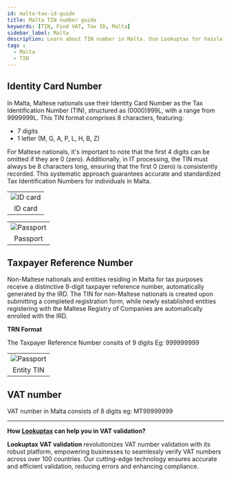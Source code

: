 ```yaml
---
id: malta-tax-id-guide
title: Malta TIN number guide
keywords: [TIN, Find VAT, Tax ID, Malta]
sidebar_label: Malta
description: Learn about TIN number in Malta. Use Lookuptax for hassle-free tax id validation in Malta and other 100+ countries
tags : 
  - Malta
  - TIN
---
```


## Identity Card Number

In Malta, Maltese nationals use their Identity Card Number as the Tax Identification Number (TIN), structured as (0000)999L, with a range from 9999999L. This TIN format comprises 8 characters, featuring:
- 7 digits
- 1 letter (M, G, A, P, L, H, B, Z)

For Maltese nationals, it's important to note that the first 4 digits can be omitted if they are 0 (zero). Additionally, in IT processing, the TIN must always be 8 characters long, ensuring that the first 0 (zero) is consistently recorded. This systematic approach guarantees accurate and standardized Tax Identification Numbers for individuals in Malta.

<table align="center" border="0px" border-color="#dedede"><tr><td>
  <img src="/docs/img/taxid/id-card-malta.PNG" alt="ID card" title="ID card"/>
  </td></tr>
  <tr><td align="center">ID card</td></tr>
</table>

<table align="center" border="0px" border-color="#dedede"><tr><td>
  <img src="/docs/img/taxid/passport-malta.PNG" alt="Passport" title="Passport"/>
  </td></tr>
  <tr><td align="center">Passport</td></tr>
</table>


## Taxpayer Reference Number

Non-Maltese nationals and entities residing in Malta for tax purposes receive a distinctive 9-digit taxpayer reference number, automatically generated by the IRD. The TIN for non-Maltese nationals is created upon submitting a completed registration form, while newly established entities registering with the Maltese Registry of Companies are automatically enrolled with the IRD.

**TRN Format**

 The Taxpayer Reference Number consits of 9 digits Eg: 999999999


 <table align="center" border="0px" border-color="#dedede"><tr><td>
  <img src="/docs/img/taxid/tin-malta.PNG" alt="Passport" title="Entity TIN"/>
  </td></tr>
  <tr><td align="center">Entity TIN</td></tr>
</table>


## VAT number

VAT number in Malta consists of 8 digits eg: MT99999999

----
**How [Lookuptax](https://lookuptax.com/) can help you in VAT validation?**

**Lookuptax VAT validation** revolutionizes VAT number validation with its robust platform, empowering businesses to seamlessly verify VAT numbers across over 100 countries. Our cutting-edge technology ensures accurate and efficient validation, reducing errors and enhancing compliance.
